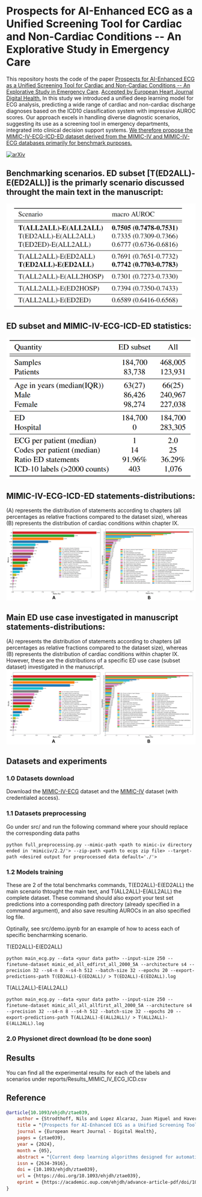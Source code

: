 # Prospects for AI-Enhanced ECG as a Unified Screening Tool for Cardiac and Non-Cardiac Conditions -- An Explorative Study in Emergency Care


This repository hosts the code of the paper [Prospects for AI-Enhanced ECG as a Unified Screening Tool for Cardiac and Non-Cardiac Conditions -- An Explorative Study in Emergency Care](https://academic.oup.com/ehjdh/advance-article/doi/10.1093/ehjdh/ztae039/7670685). <ins>Accepted by European Heart Journal Digital Health.</ins>
In this study we introduced a unified deep learning model for ECG analysis, predicting a wide range of cardiac and non-cardiac discharge diagnoses based on the ICD10 classification system with impressive AUROC scores. Our approach excels in handling diverse diagnostic scenarios, suggesting its use as a screening tool in emergency departments, integrated into clinical decision support systems. <ins>We therefore propose the MIMIC-IV-ECG-ICD-ED dataset derived from the MIMIC-IV and MIMIC-IV-ECG databases primarily for benchmark purposes.</ins>

[![arXiv](https://img.shields.io/badge/arXiv-1234.56789-b31b1b.svg)](https://arxiv.org/abs/2312.11050)


## Benchmarking scenarios. ED subset [T(ED2ALL)-E(ED2ALL)] is the primarly scenario discussed throught the main text in the manuscript:
![alt text](https://github.com/AI4HealthUOL/ECG-MIMIC/blob/main/reports/mimic_benchmark.png?style=centerme)


## ED subset and MIMIC-IV-ECG-ICD-ED statistics:
![alt text](https://github.com/AI4HealthUOL/ECG-MIMIC/blob/main/reports/description.png?style=centerme)


## MIMIC-IV-ECG-ICD-ED statements-distributions:
(A) represents the distribution of statements according to chapters (all percentages as relative fractions compared to the dataset size), whereas (B) represents the distribution of cardiac conditions within chapter IX.
![alt text](https://github.com/AI4HealthUOL/ECG-MIMIC/blob/main/reports/dataset_all-1.png?style=centerme)


## Main ED use case investigated in manuscript statements-distributions:
(A) represents the distribution of statements according to chapters (all percentages as relative fractions compared to the dataset size), whereas (B) represents the distribution of cardiac conditions within chapter IX. However, these are the distributions of a specific ED use case (subset dataset) investigated in the manuscript.
![alt text](https://github.com/AI4HealthUOL/ECG-MIMIC/blob/main/reports/dataset_ed-1.png?style=centerme)



## Datasets and experiments

### 1.0 Datasets download

Download the [MIMIC-IV-ECG](https://physionet.org/content/mimic-iv-ecg/1.0/) dataset and the [MIMIC-IV](https://physionet.org/content/mimiciv/2.2/) dataset (with credentialed access).


### 1.1 Datasets preprocessing

Go under src/ and run the following command where your should replace the corresponding data paths

```
python full_preprocessing.py --mimic-path <path to mimic-iv directory ended in 'mimiciv/2.2/'> --zip-path <path to ecgs zip file> --target-path <desired output for preprocessed data default='./'>
```

### 1.2 Models training

These are 2 of the total benchmarks commands, T(ED2ALL)-E(ED2ALL) the main scenario thtought the main text, and T(ALL2ALL)-E(ALL2ALL) the complete dataset. These command should also export your test set predictions into a corresponding path directory (already specified in a command argument), and also save resulting AUROCs in an also specified log file.

Optinally, see src/demo.ipynb for an example of how to acess each of specific bencharmking scenario.



T(ED2ALL)-E(ED2ALL)

```
python main_ecg.py --data <your data path> --input-size 250 --finetune-dataset mimic_ed_all_edfirst_all_2000_5A --architecture s4 --precision 32 --s4-n 8 --s4-h 512 --batch-size 32 --epochs 20 --export-predictions-path T(ED2ALL)-E(ED2ALL)/ > T(ED2ALL)-E(ED2ALL).log
```

T(ALL2ALL)-E(ALL2ALL)

```
python main_ecg.py --data <your data path> --input-size 250 --finetune-dataset mimic_all_all_allfirst_all_2000_5A --architecture s4 --precision 32 --s4-n 8 --s4-h 512 --batch-size 32 --epochs 20 --export-predictions-path T(ALL2ALL)-E(ALL2ALL)/ > T(ALL2ALL)-E(ALL2ALL).log
```


### 2.0 Physionet direct download (to be done soon)



## Results

You can find all the experimental results for each of the labels and scenarios under reports/Results_MIMIC_IV_ECG_ICD.csv




## Reference

```bibtex
@article{10.1093/ehjdh/ztae039,
    author = {Strodthoff, Nils and Lopez Alcaraz, Juan Miguel and Haverkamp, Wilhelm},
    title = "{Prospects for AI-Enhanced ECG as a Unified Screening Tool for Cardiac and Non-Cardiac Conditions – An Explorative Study in Emergency Care}",
    journal = {European Heart Journal - Digital Health},
    pages = {ztae039},
    year = {2024},
    month = {05},
    abstract = "{Current deep learning algorithms designed for automatic ECG analysis have exhibited notable accuracy. However, akin to traditional electrocardiography, they tend to be narrowly focused and typically address a singular diagnostic condition. In this exploratory study, we specifically investigate the capability of a single model to predict a diverse range of both cardiac and non-cardiac discharge diagnoses based on a sole ECG collected in the emergency department. We find that 253, 81 cardiac and 172 non-cardiac, ICD codes can be reliably predicted in the sense of exceeding an AUROC score of 0.8 in a statistically significant manner. This underscores the model’s proficiency in handling a wide array of cardiac and non-cardiac diagnostic scenarios which demonstrates potential as a screening tool for diverse medical encounters.}",
    issn = {2634-3916},
    doi = {10.1093/ehjdh/ztae039},
    url = {https://doi.org/10.1093/ehjdh/ztae039},
    eprint = {https://academic.oup.com/ehjdh/advance-article-pdf/doi/10.1093/ehjdh/ztae039/57553846/ztae039.pdf},
}
```

